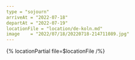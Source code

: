 ```yaml
---
type = "sojourn"
arriveAt = "2022-07-18"
departAt = "2022-07-19"
locationFile = "location/de-koln.md"
image    = "2022/07/18/20220718-214711089.jpg"
---
```


{% locationPartial file=$locationFile /%} 
